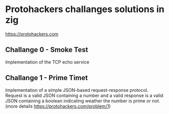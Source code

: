 # Protohackers challanges solutions in zig
https://protohackers.com
## Challange 0 - Smoke Test
Implementation of the TCP echo service
## Challange 1 - Prime Timet
Implementation of a simple JSON-based request-response protocol. Request is a valid JSON containing a number and a valid response is a valid JSON containing a boolean indicating weather the number is prime or not. (more details https://protohackers.com/problem/1)
